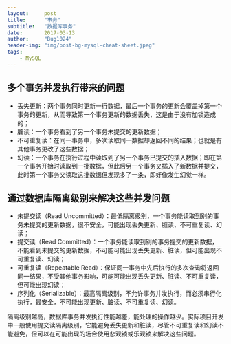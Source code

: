 ```yaml
---
layout:     post
title:      "事务"
subtitle:   "数据库事务"
date:       2017-03-13
author:     "Bug1024"
header-img: "img/post-bg-mysql-cheat-sheet.jpeg"
tags:
    - MySQL
---
```


## 多个事务并发执行带来的问题
 - 丢失更新：两个事务同时更新一行数据，最后一个事务的更新会覆盖掉第一个事务的更新，从而导致第一个事务更新的数据丢失，这是由于没有加锁造成的；
 - 脏读：一个事务看到了另一个事务未提交的更新数据；
 - 不可重复读：在同一事务中，多次读取同一数据却返回不同的结果；也就是有其他事务更改了这些数据；
 - 幻读：一个事务在执行过程中读取到了另一个事务已提交的插入数据；即在第一个事务开始时读取到一批数据，但此后另一个事务又插入了新数据并提交，此时第一个事务又读取这批数据但发现多了一条，即好像发生幻觉一样。

## 通过数据库隔离级别来解决这些并发问题
 - 未提交读（Read Uncommitted）：最低隔离级别，一个事务能读取到别的事务未提交的更新数据，很不安全，可能出现丢失更新、脏读、不可重复读、幻读；
 - 提交读（Read Committed）：一个事务能读取到别的事务提交的更新数据，不能看到未提交的更新数据，不可能可能出现丢失更新、脏读，但可能出现不可重复读、幻读；
 - 可重复读（Repeatable Read）：保证同一事务中先后执行的多次查询将返回同一结果，不受其他事务影响，可能可能出现丢失更新、脏读、不可重复读，但可能出现幻读；
 - 序列化（Serializable）：最高隔离级别，不允许事务并发执行，而必须串行化执行，最安全，不可能出现更新、脏读、不可重复读、幻读。

隔离级别越高，数据库事务并发执行性能越差，能处理的操作越少。实际项目开发中一般使用提交读隔离级别，它能避免丢失更新和脏读，尽管不可重复读和幻读不能避免，但可以在可能出现的场合使用悲观锁或乐观锁来解决这些问题。
